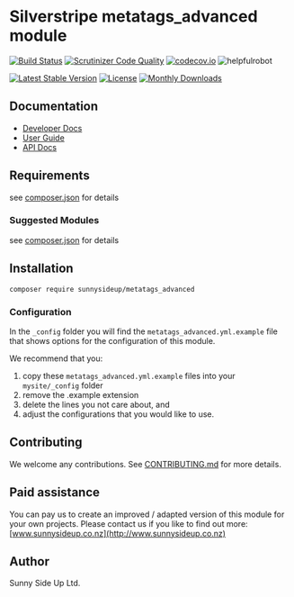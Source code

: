 # Silverstripe metatags_advanced module
[![Build Status](https://travis-ci.org/sunnysideup/silverstripe-metatags_advanced.svg?branch=master)](https://travis-ci.org/sunnysideup/silverstripe-metatags_advanced)
[![Scrutinizer Code Quality](https://scrutinizer-ci.com/g/sunnysideup/silverstripe-metatags_advanced/badges/quality-score.png?b=master)](https://scrutinizer-ci.com/g/sunnysideup/silverstripe-metatags_advanced/?branch=master)
[![codecov.io](https://codecov.io/github/sunnysideup/silverstripe-metatags_advanced/coverage.svg?branch=master)](https://codecov.io/github/sunnysideup/silverstripe-metatags_advanced?branch=master)
![helpfulrobot](https://helpfulrobot.io/sunnysideup/metatags_advanced/badge)

[![Latest Stable Version](https://poser.pugx.org/sunnysideup/metatags_advanced/version)](https://packagist.org/packages/sunnysideup/metatags_advanced)
[![License](https://poser.pugx.org/sunnysideup/metatags_advanced/license)](https://packagist.org/packages/sunnysideup/metatags_advanced)
[![Monthly Downloads](https://poser.pugx.org/sunnysideup/metatags_advanced/d/monthly)](https://packagist.org/packages/sunnysideup/metatags_advanced)


## Documentation



 * [Developer Docs](docs/en/INDEX.md)
 * [User Guide](docs/en/userguide.md)
 * [API Docs](http://docs.ssmods.com/sunnysideup/metatags_advanced/classes.xhtml)

## Requirements



see [composer.json](composer.json) for details

### Suggested Modules



see [composer.json](composer.json) for details


## Installation


```
composer require sunnysideup/metatags_advanced
```

### Configuration



In the `_config` folder you will find the `metatags_advanced.yml.example`
file that shows options for the configuration of this module.

We recommend that you:

  1. copy these `metatags_advanced.yml.example` files into your
`mysite/_config` folder
  2. remove the .example extension
  3. delete the lines you not care about, and
  4. adjust the configurations that you would like to use.


## Contributing



We welcome any contributions. See [CONTRIBUTING.md](CONTRIBUTING.md) for more details.

## Paid assistance



You can pay us to create an improved / adapted version of this module for your own projects.  Please contact us if you like to find out more: [www.sunnysideup.co.nz](http://www.sunnysideup.co.nz)

## Author



Sunny Side Up Ltd.
